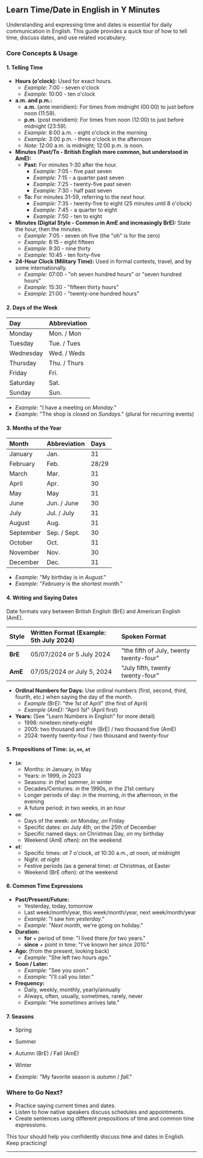 ## Learn Time/Date in English in Y Minutes

Understanding and expressing time and dates is essential for daily communication in English. This guide provides a quick tour of how to tell time, discuss dates, and use related vocabulary.

### Core Concepts & Usage

#### 1. Telling Time

*   **Hours (o'clock):** Used for exact hours.
    *   *Example:* 7:00 - seven o'clock
    *   *Example:* 10:00 - ten o'clock
*   **a.m. and p.m.:**
    *   **a.m.** (ante meridiem): For times from midnight (00:00) to just before noon (11:59).
    *   **p.m.** (post meridiem): For times from noon (12:00) to just before midnight (23:59).
    *   *Example:* 8:00 a.m. - eight o'clock in the morning
    *   *Example:* 3:00 p.m. - three o'clock in the afternoon
    *   *Note:* 12:00 a.m. is midnight; 12:00 p.m. is noon.
*   **Minutes (Past/To - British English more common, but understood in AmE):**
    *   **Past:** For minutes 1-30 after the hour.
        *   *Example:* 7:05 - five past seven
        *   *Example:* 7:15 - a quarter past seven
        *   *Example:* 7:25 - twenty-five past seven
        *   *Example:* 7:30 - half past seven
    *   **To:** For minutes 31-59, referring to the *next* hour.
        *   *Example:* 7:35 - twenty-five to eight (25 minutes until 8 o'clock)
        *   *Example:* 7:45 - a quarter to eight
        *   *Example:* 7:50 - ten to eight
*   **Minutes (Digital Style - Common in AmE and increasingly BrE):** State the hour, then the minutes.
    *   *Example:* 7:05 - seven oh five (the "oh" is for the zero)
    *   *Example:* 8:15 - eight fifteen
    *   *Example:* 9:30 - nine thirty
    *   *Example:* 10:45 - ten forty-five
*   **24-Hour Clock (Military Time):** Used in formal contexts, travel, and by some internationally.
    *   *Example:* 07:00 - "oh seven hundred hours" or "seven hundred hours"
    *   *Example:* 15:30 - "fifteen thirty hours"
    *   *Example:* 21:00 - "twenty-one hundred hours"

#### 2. Days of the Week

| Day       | Abbreviation |
| :-------- | :----------- |
| Monday    | Mon. / Mon   |
| Tuesday   | Tue. / Tues  |
| Wednesday | Wed. / Weds  |
| Thursday  | Thu. / Thurs |
| Friday    | Fri.         |
| Saturday  | Sat.         |
| Sunday    | Sun.         |

*   *Example:* "I have a meeting on *Monday*."
*   *Example:* "The shop is closed on *Sundays*." (plural for recurring events)

#### 3. Months of the Year

| Month     | Abbreviation | Days  |
| :-------- | :----------- | :---- |
| January   | Jan.         | 31    |
| February  | Feb.         | 28/29 |
| March     | Mar.         | 31    |
| April     | Apr.         | 30    |
| May       | May          | 31    |
| June      | Jun. / June  | 30    |
| July      | Jul. / July  | 31    |
| August    | Aug.         | 31    |
| September | Sep. / Sept. | 30    |
| October   | Oct.         | 31    |
| November  | Nov.         | 30    |
| December  | Dec.         | 31    |

*   *Example:* "My birthday is in *August*."
*   *Example:* "*February* is the shortest month."

#### 4. Writing and Saying Dates

Date formats vary between British English (BrE) and American English (AmE).

| Style          | Written Format (Example: 5th July 2024) | Spoken Format                                  |
| :------------- | :-------------------------------------- | :--------------------------------------------- |
| **BrE**        | 05/07/2024  *or*  5 July 2024           | "the fifth of July, twenty twenty-four"        |
| **AmE**        | 07/05/2024  *or*  July 5, 2024          | "July fifth, twenty twenty-four"               |

*   **Ordinal Numbers for Days:** Use ordinal numbers (first, second, third, fourth, etc.) when saying the day of the month.
    *   *Example (BrE):* "the *1st* of April" (the first of April)
    *   *Example (AmE):* "April *1st*" (April first)
*   **Years:** (See "Learn Numbers in English" for more detail)
    *   1998: nineteen ninety-eight
    *   2005: two thousand and five (BrE) / two thousand five (AmE)
    *   2024: twenty twenty-four / two thousand and twenty-four

#### 5. Prepositions of Time: `in`, `on`, `at`

*   **`in`**:
    *   Months: *in* January, *in* May
    *   Years: *in* 1999, *in* 2023
    *   Seasons: *in* (the) summer, *in* winter
    *   Decades/Centuries: *in* the 1990s, *in* the 21st century
    *   Longer periods of day: *in* the morning, *in* the afternoon, *in* the evening
    *   A future period: *in* two weeks, *in* an hour
*   **`on`**:
    *   Days of the week: *on* Monday, *on* Friday
    *   Specific dates: *on* July 4th, *on* the 25th of December
    *   Specific named days: *on* Christmas Day, *on* my birthday
    *   Weekend (AmE often): *on* the weekend
*   **`at`**:
    *   Specific times: *at* 7 o'clock, *at* 10:30 a.m., *at* noon, *at* midnight
    *   Night: *at* night
    *   Festive periods (as a general time): *at* Christmas, *at* Easter
    *   Weekend (BrE often): *at* the weekend

#### 6. Common Time Expressions

*   **Past/Present/Future:**
    *   Yesterday, today, tomorrow
    *   Last week/month/year, this week/month/year, next week/month/year
    *   *Example:* "I saw him *yesterday*."
    *   *Example:* "*Next month*, we're going on holiday."
*   **Duration:**
    *   **for** + period of time: "I lived there *for* two years."
    *   **since** + point in time: "I've known her *since* 2010."
*   **Ago:** (from the present, looking back)
    *   *Example:* "She left two hours *ago*."
*   **Soon / Later:**
    *   *Example:* "See you *soon*."
    *   *Example:* "I'll call you *later*."
*   **Frequency:**
    *   Daily, weekly, monthly, yearly/annually
    *   Always, often, usually, sometimes, rarely, never
    *   *Example:* "He *sometimes* arrives late."

#### 7. Seasons

*   Spring
*   Summer
*   Autumn (BrE) / Fall (AmE)
*   Winter

*   *Example:* "My favorite season is *autumn* / *fall*."

### Where to Go Next?

*   Practice saying current times and dates.
*   Listen to how native speakers discuss schedules and appointments.
*   Create sentences using different prepositions of time and common time expressions.

This tour should help you confidently discuss time and dates in English. Keep practicing!

--- 